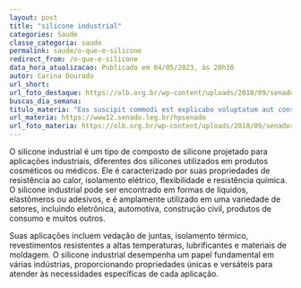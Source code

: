 ```yaml
---
layout: post
title: "silicone industrial"
categories: Saude
classe_categoria: saude
permalink: saude/o-que-e-silicone
redirect_from: /o-que-e-silicone
data_hora_atualizacao: Publicado em 04/05/2023, às 20h30
autor: Carina Dourado
url_short: 
url_foto_destaque: https://olb.org.br/wp-content/uploads/2018/09/senador.jpg
buscas_dia_semana: 
titulo_materia: "Eos suscipit commodi est explicabo voluptatum aut consequatur"
url_materia: https://www12.senado.leg.br/hpsenado
url_foto_materia: https://olb.org.br/wp-content/uploads/2018/09/senador.jpg
---
```

O silicone industrial é um tipo de composto de silicone projetado para aplicações industriais, diferentes dos silicones utilizados em produtos cosméticos ou médicos. Ele é caracterizado por suas propriedades de resistência ao calor, isolamento elétrico, flexibilidade e resistência química. O silicone industrial pode ser encontrado em formas de líquidos, elastômeros ou adesivos, e é amplamente utilizado em uma variedade de setores, incluindo eletrônica, automotiva, construção civil, produtos de consumo e muitos outros. 

Suas aplicações incluem vedação de juntas, isolamento térmico, revestimentos resistentes a altas temperaturas, lubrificantes e materiais de moldagem. O silicone industrial desempenha um papel fundamental em várias indústrias, proporcionando propriedades únicas e versáteis para atender às necessidades específicas de cada aplicação.

